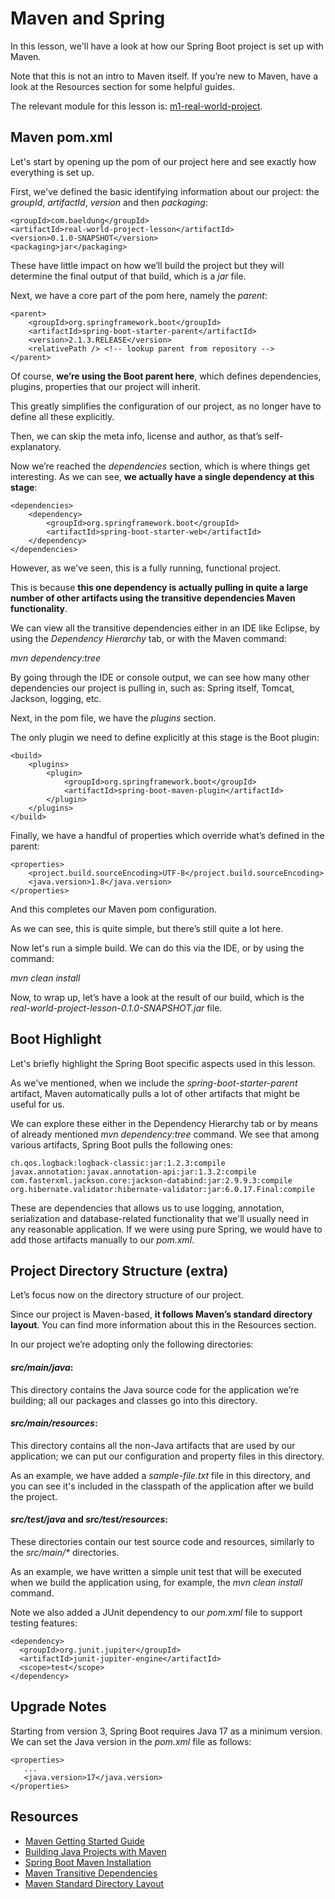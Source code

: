 # Maven and Spring

In this lesson, we'll have a look at how our Spring Boot project is set up with Maven.

Note that this is not an intro to Maven itself. If you’re new to Maven, have a look at the Resources section for some helpful guides.

The relevant module for this lesson is: [m1-real-world-project](https://github.com/eugenp/learn-spring/tree/module1/m1-real-world-project).

## Maven pom.xml

Let's start by opening up the pom of our project here and see exactly how everything is set up.

First, we've defined the basic identifying information about our project: the _groupId_, _artifactId_, _version_ and then _packaging_:

```
<groupId>com.baeldung</groupId>
<artifactId>real-world-project-lesson</artifactId>
<version>0.1.0-SNAPSHOT</version>
<packaging>jar</packaging>
```

These have little impact on how we’ll build the project but they will determine the final output of that build, which is a _jar_ file.

Next, we have a core part of the pom here, namely the _parent_:

```
<parent>
    <groupId>org.springframework.boot</groupId>
    <artifactId>spring-boot-starter-parent</artifactId>
    <version>2.1.3.RELEASE</version>
    <relativePath /> <!-- lookup parent from repository -->
</parent>
```

Of course, **we’re using the Boot parent here**, which defines dependencies, plugins, properties that our project will inherit.

This greatly simplifies the configuration of our project, as no longer have to define all these explicitly.

Then, we can skip the meta info, license and author, as that’s self-explanatory.

Now we’re reached the _dependencies_ section, which is where things get interesting. As we can see, **we actually have a single dependency at this stage**:

```
<dependencies>
    <dependency>
        <groupId>org.springframework.boot</groupId>
        <artifactId>spring-boot-starter-web</artifactId>
    </dependency>
</dependencies>
```

However, as we've seen, this is a fully running, functional project.

This is because **this one dependency is actually pulling in quite a large number of other artifacts using the transitive dependencies Maven functionality**.

We can view all the transitive dependencies either in an IDE like Eclipse, by using the _Dependency Hierarchy_ tab, or with the Maven command:

_mvn dependency:tree_

By going through the IDE or console output, we can see how many other dependencies our project is pulling in, such as: Spring itself, Tomcat, Jackson, logging, etc.

Next, in the pom file, we have the _plugins_ section.

The only plugin we need to define explicitly at this stage is the Boot plugin:

```
<build>
    <plugins>
        <plugin>
            <groupId>org.springframework.boot</groupId>
            <artifactId>spring-boot-maven-plugin</artifactId>
        </plugin>
    </plugins>
</build>
```

Finally, we have a handful of properties which override what’s defined in the parent:

```
<properties>
    <project.build.sourceEncoding>UTF-8</project.build.sourceEncoding>
    <java.version>1.8</java.version>
</properties>
```

And this completes our Maven pom configuration.

As we can see, this is quite simple, but there’s still quite a lot here.

Now let's run a simple build. We can do this via the IDE, or by using the command:

_mvn clean install_

Now, to wrap up, let’s have a look at the result of our build, which is the _real-world-project-lesson-0.1.0-SNAPSHOT.jar_ file.

## Boot Highlight

Let's briefly highlight the Spring Boot specific aspects used in this lesson.

As we've mentioned, when we include the _spring-boot-starter-parent_ artifact, Maven automatically pulls a lot of other artifacts that might be useful for us.

We can explore these either in the Dependency Hierarchy tab or by means of already mentioned _mvn_ _dependency:tree_ command. We see that among various artifacts, Spring Boot pulls the following ones:

```
ch.qos.logback:logback-classic:jar:1.2.3:compile
javax.annotation:javax.annotation-api:jar:1.3.2:compile
com.fasterxml.jackson.core:jackson-databind:jar:2.9.9.3:compile
org.hibernate.validator:hibernate-validator:jar:6.0.17.Final:compile
```

These are dependencies that allows us to use logging, annotation, serialization and database-related functionality that we'll usually need in any reasonable application. If we were using pure Spring, we would have to add those artifacts manually to our _pom.xml_.

## Project Directory Structure (extra)

Let’s focus now on the directory structure of our project.

Since our project is Maven-based, **it follows Maven’s standard directory layout**. You can find more information about this in the Resources section.

In our project we’re adopting only the following directories:

#### **_src/main/java_**:

This directory contains the Java source code for the application we’re building; all our packages and classes go into this directory.

#### **_src/main/resources_**:

This directory contains all the non-Java artifacts that are used by our application; we can put our configuration and property files in this directory.

As an example, we have added a _sample-file.txt_ file in this directory, and you can see it's included in the classpath of the application after we build the project.

#### **_src/test/java_** and **_src/test/resources_**:

These directories contain our test source code and resources, similarly to the _src/main/\*_ directories.

As an example, we have written a simple unit test that will be executed when we build the application using, for example, the _mvn clean install_ command.

Note we also added a JUnit dependency to our _pom.xml_ file to support testing features:

```
<dependency>
  <groupId>org.junit.jupiter</groupId>
  <artifactId>junit-jupiter-engine</artifactId>
  <scope>test</scope>
</dependency>
```

## Upgrade Notes

Starting from version 3, Spring Boot requires Java 17 as a minimum version. We can set the Java version in the _pom.xml_ file as follows:

```
<properties>
   ...
   <java.version>17</java.version>
</properties>
```

## Resources
- [Maven Getting Started Guide](https://maven.apache.org/guides/getting-started/)
- [Building Java Projects with Maven](https://spring.io/guides/gs/maven/)
- [Spring Boot Maven Installation](https://docs.spring.io/spring-boot/docs/current/reference/htmlsingle/#getting-started.installing.java.maven)
- [Maven Transitive Dependencies](https://maven.apache.org/guides/introduction/introduction-to-dependency-mechanism.html#Transitive_Dependencies)
- [Maven Standard Directory Layout](https://maven.apache.org/guides/introduction/introduction-to-the-standard-directory-layout.html)

